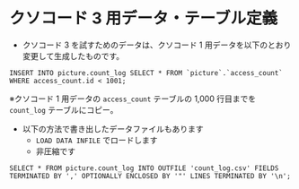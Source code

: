 # クソコード 3 用データ・テーブル定義

- クソコード 3 を試すためのデータは、クソコード 1 用データを以下のとおり変更して生成したものです。

```sql:
INSERT INTO picture.count_log SELECT * FROM `picture`.`access_count` WHERE access_count.id < 1001;
```

※クソコード 1 用データの `access_count` テーブルの 1,000 行目までを `count_log` テーブルにコピー。

- 以下の方法で書き出したデータファイルもあります
  - `LOAD DATA INFILE` でロードします
  - 非圧縮です

```sql:
SELECT * FROM picture.count_log INTO OUTFILE 'count_log.csv' FIELDS TERMINATED BY ',' OPTIONALLY ENCLOSED BY '"' LINES TERMINATED BY '\n';
```

